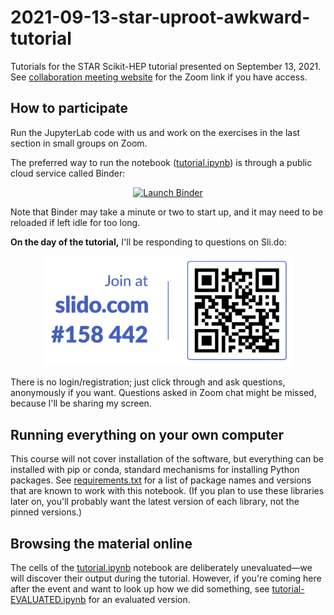 # 2021-09-13-star-uproot-awkward-tutorial

Tutorials for the STAR Scikit-HEP tutorial presented on September 13, 2021. See [collaboration meeting website](https://drupal.star.bnl.gov/STAR/meetings/star-collaboration-meeting-september-2021/juniors-day) for the Zoom link if you have access.

## How to participate

Run the JupyterLab code with us and work on the exercises in the last section in small groups on Zoom.

The preferred way to run the notebook ([tutorial.ipynb](tutorial.ipynb)) is through a public cloud service called Binder:

<p align="center">
  <a href="https://mybinder.org/v2/gh/jpivarski-talks/2021-09-13-star-uproot-awkward-tutorial/HEAD?urlpath=lab/tree/tutorial.ipynb">
    <img src="https://mybinder.org/badge_logo.svg" alt="Launch Binder" width="200">
  </a>
</p>

Note that Binder may take a minute or two to start up, and it may need to be reloaded if left idle for too long.

**On the day of the tutorial,** I'll be responding to questions on Sli.do:

<p align="center">
  <a href="https://app.sli.do/event/ctlfn7sm">
    <img src="slido-QR-code.png" alt="https://slido.com/158442" width="400">
  </a>
</p>

There is no login/registration; just click through and ask questions, anonymously if you want. Questions asked in Zoom chat might be missed, because I'll be sharing my screen.

## Running everything on your own computer

This course will not cover installation of the software, but everything can be installed with pip or conda, standard mechanisms for installing Python packages. See [requirements.txt](requirements.txt) for a list of package names and versions that are known to work with this notebook. (If you plan to use these libraries later on, you'll probably want the latest version of each library, not the pinned versions.)

## Browsing the material online

The cells of the [tutorial.ipynb](tutorial.ipynb) notebook are deliberately unevaluated—we will discover their output during the tutorial. However, if you're coming here after the event and want to look up how we did something, see [tutorial-EVALUATED.ipynb](tutorial-EVALUATED.ipynb) for an evaluated version.

<!--
**Here is a [video of the tutorial](FIXME) as it was presented on September 13, 2021.**
-->
